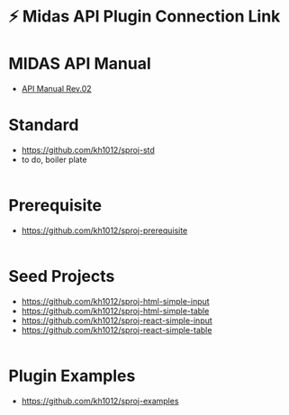 # :zap: Midas API Plugin Connection Link

# MIDAS API Manual
- [API Manual Rev.02](https://midas-support.atlassian.net/wiki/spaces/MAW/pages/84017153/Civil+API+Manual+Rev.02)

# Standard
- https://github.com/kh1012/sproj-std
- to do, boiler plate
<br /><br />

# Prerequisite
- https://github.com/kh1012/sproj-prerequisite
<br /><br />

# Seed Projects
- https://github.com/kh1012/sproj-html-simple-input
- https://github.com/kh1012/sproj-html-simple-table
- https://github.com/kh1012/sproj-react-simple-input
- https://github.com/kh1012/sproj-react-simple-table
<br /><br />

# Plugin Examples
- https://github.com/kh1012/sproj-examples
<br /><br />
